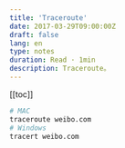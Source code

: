 ```yaml
---
title: 'Traceroute'
date: 2017-03-29T09:00:00Z
draft: false
lang: en
type: notes
duration: Read · 1min
description: Traceroute。
---
```


[[toc]]

```bash
# MAC
traceroute weibo.com
# Windows
tracert weibo.com
```

